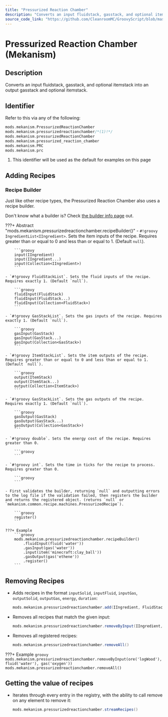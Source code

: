 ```yaml
---
title: "Pressurized Reaction Chamber"
description: "Converts an input fluidstack, gasstack, and optional itemstack into an output gasstack and optional itemstack."
source_code_link: "https://github.com/CleanroomMC/GroovyScript/blob/master/src/main/java/com/cleanroommc/groovyscript/compat/mods/mekanism/PressurizedReactionChamber.java"
---
```


# Pressurized Reaction Chamber (Mekanism)

## Description

Converts an input fluidstack, gasstack, and optional itemstack into an output gasstack and optional itemstack.

## Identifier

Refer to this via any of the following:

```groovy hl_lines="2"
mods.mekanism.PressurizedReactionChamber
mods.mekanism.pressurizedreactionchamber/*(1)!*/
mods.mekanism.pressurizedReactionChamber
mods.mekanism.pressurized_reaction_chamber
mods.mekanism.PRC
mods.mekanism.prc
```

1. This identifier will be used as the default for examples on this page

## Adding Recipes

### Recipe Builder

Just like other recipe types, the Pressurized Reaction Chamber also uses a recipe builder.

Don't know what a builder is? Check [the builder info page](../../../groovy/builder.md) out.

???+ Abstract "mods.mekanism.pressurizedreactionchamber.recipeBuilder()"
    - `#!groovy IngredientList<IIngredient>`. Sets the item inputs of the recipe. Requires greater than or equal to 0 and less than or equal to 1. (Default `null`).

        ```groovy
        input(IIngredient)
        input(IIngredient...)
        input(Collection<IIngredient>)
        ```

    - `#!groovy FluidStackList`. Sets the fluid inputs of the recipe. Requires exactly 1. (Default `null`).

        ```groovy
        fluidInput(FluidStack)
        fluidInput(FluidStack...)
        fluidInput(Collection<FluidStack>)
        ```

    - `#!groovy GasStackList`. Sets the gas inputs of the recipe. Requires exactly 1. (Default `null`).

        ```groovy
        gasInput(GasStack)
        gasInput(GasStack...)
        gasInput(Collection<GasStack>)
        ```

    - `#!groovy ItemStackList`. Sets the item outputs of the recipe. Requires greater than or equal to 0 and less than or equal to 1. (Default `null`).

        ```groovy
        output(ItemStack)
        output(ItemStack...)
        output(Collection<ItemStack>)
        ```

    - `#!groovy GasStackList`. Sets the gas outputs of the recipe. Requires exactly 1. (Default `null`).

        ```groovy
        gasOutput(GasStack)
        gasOutput(GasStack...)
        gasOutput(Collection<GasStack>)
        ```

    - `#!groovy double`. Sets the energy cost of the recipe. Requires greater than 0.

        ```groovy
        ```

    - `#!groovy int`. Sets the time in ticks for the recipe to process. Requires greater than 0.

        ```groovy
        ```

    - First validates the builder, returning `null` and outputting errors to the log file if the validation failed, then registers the builder and returns the registered object. (returns `null` or `mekanism.common.recipe.machines.PressurizedRecipe`).

        ```groovy
        register()
        ```

    ???+ Example
        ```groovy
        mods.mekanism.pressurizedreactionchamber.recipeBuilder()
            .fluidInput(fluid('water'))
            .gasInput(gas('water'))
            .input(item('minecraft:clay_ball'))
            .gasOutput(gas('ethene'))
            .register()
        ```



## Removing Recipes

- Adds recipes in the format `inputSolid`, `inputFluid`, `inputGas`, `outputSolid`, `outputGas`, `energy`, `duration`:

    ```groovy
    mods.mekanism.pressurizedreactionchamber.add(IIngredient, FluidStack, GasStack, ItemStack, GasStack, double, int)
    ```

- Removes all recipes that match the given input:

    ```groovy
    mods.mekanism.pressurizedreactionchamber.removeByInput(IIngredient, FluidStack, GasStack)
    ```

- Removes all registered recipes:

    ```groovy
    mods.mekanism.pressurizedreactionchamber.removeAll()
    ```

???+ Example
    ```groovy
    mods.mekanism.pressurizedreactionchamber.removeByInput(ore('logWood'), fluid('water'), gas('oxygen'))
    mods.mekanism.pressurizedreactionchamber.removeAll()
    ```

## Getting the value of recipes

- Iterates through every entry in the registry, with the ability to call remove on any element to remove it:

    ```groovy
    mods.mekanism.pressurizedreactionchamber.streamRecipes()
    ```
